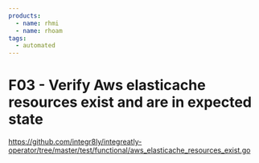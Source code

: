 ```yaml
---
products:
  - name: rhmi
  - name: rhoam
tags:
  - automated
---
```


# F03 - Verify Aws elasticache resources exist and are in expected state

https://github.com/integr8ly/integreatly-operator/tree/master/test/functional/aws_elasticache_resources_exist.go
